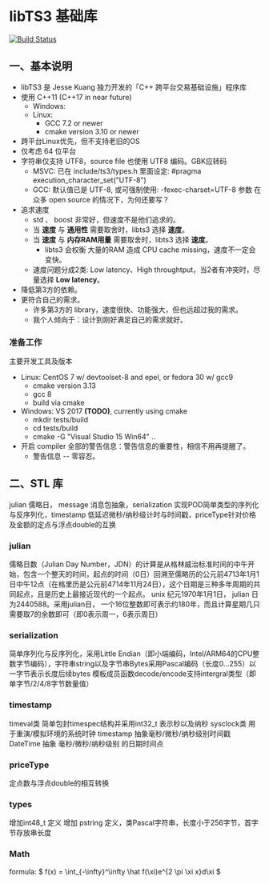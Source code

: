 ﻿libTS3 基础库
=================

[![Build Status](https://travis-ci.org/kjx98/libts.svg?branch=master)](
https://travis-ci.org/kjx98/libts)

## 一、基本说明
* libTS3 是 Jesse Kuang 独力开发的「C++ 跨平台交易基础设施」程序库
* 使用 C++11 (C++17 in near future)
	* Windows: 
	* Linux:
		* GCC 7.2 or newer
		* cmake version 3.10 or newer
* 跨平台Linux优先，但不支持老旧的OS
* 仅考虑 64 位平台
* 字符串仅支持 UTF8，source file 也使用 UTF8 编码。GBK应转码
	* MSVC: 已在 include/ts3/types.h 里面设定: #pragma execution_character_set("UTF-8")
	* GCC: 默认值已是 UTF-8, 或可强制使用: -fexec-charset=UTF-8 参数
在众多 open source 的情况下，为何还要写？
* 追求速度
	* std 、 boost 非常好，但速度不是他们追求的。
	* 当 **速度** 与 **通用性** 需要取舍时，libts3 选择 **速度**。
	* 当 **速度** 与 **内存RAM用量** 需要取舍时，libts3 选择 **速度**。
		* libts3 会权衡 大量的RAM 造成 CPU cache missing，速度不一定会变快。
	* 速度问题分成2类: Low latency、High throughtput，当2者有冲突时，尽量选择 **Low latency**。
* 降低第3方的依赖。
* 更符合自己的需求。
	* 许多第3方的 library，速度很快、功能强大，但也远超过我的需求。
	* 我个人倾向于：设计到刚好满足自己的需求就好。

### 准备工作
主要开发工具及版本
* Linux: CentOS 7 w/ devtoolset-8 and epel, or fedora 30 w/ gcc9
	* cmake version 3.13
	* gcc 8
	* build via cmake
* Windows: VS 2017	**(TODO)**, currently using cmake
	* mkdir tests/build
	* cd tests/build
	* cmake -G "Visual Studio 15 Win64" ..
* 开启 compiler 全部的警告信息：警告信息的重要性，相信不用再提醒了。
	* 警告信息 -- 零容忍。

## 二、STL 库
  julian 儒略日， message 消息包抽象，serialization 实现POD简单类型的序列化与反序列化，timestamp 低延迟微秒/纳秒级计时与时间戳，priceType针对价格及金额的定点与浮点double的互换

### julian
  儒略日数（Julian Day Number，JDN）的计算是从格林威治标准时间的中午开始，包含一个整天的时间，起点的时间（0日）回溯至儒略历的公元前4713年1月1日中午12点（在格里历是公元前4714年11月24日），这个日期是三种多年周期的共同起点，且是历史上最接近现代的一个起点。
  unix 纪元1970年1月1日， julian 日为2440588。采用julian日， 一个16位整数即可表示约180年，而且计算星期几只需要取7的余数即可（即0表示周一，6表示周日）

### serialization
  简单序列化与反序列化，采用Little Endian（即小端编码，Intel/ARM64的CPU整数字节编码），字符串string以及字节串Bytes采用Pascal编码（长度0...255）以一字节表示长度后续bytes
  模板成员函数decode/encode支持intergral类型（即单字节/2/4/8字节数量值）

### timestamp
  timeval类 简单包封timespec结构并采用int32_t 表示秒以及纳秒
  sysclock类 用于重演/模拟环境的系统时钟
  timestamp 抽象毫秒/微秒/纳秒级别时间戳
  DateTime 抽象 毫秒/微秒/纳秒级别 的日期时间点

### priceType
  定点数与浮点double的相互转换

### types
  增加int48_t 	定义
  增加 pstring 	定义，类Pascal字符串，长度小于256字节，首字节存放串长度

### Math
formula: $ f(x) = \int_{-\infty}^\infty \hat f(\xi)e^{2 \pi \xi x}d\xi $
